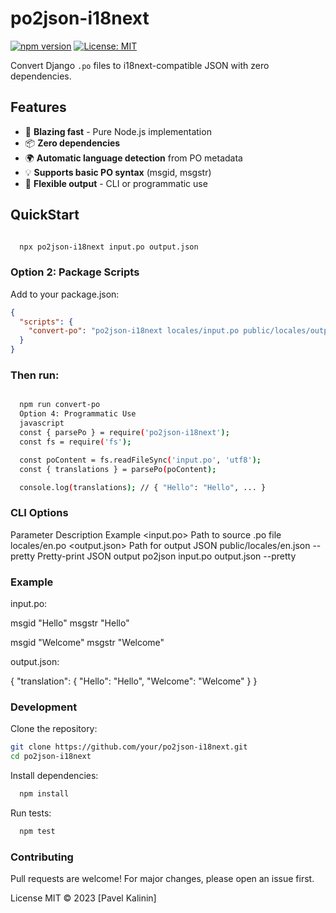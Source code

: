 # po2json-i18next

[![npm version](https://img.shields.io/npm/v/po2json-i18next.svg)](https://www.npmjs.com/package/po2json-i18next)
[![License: MIT](https://img.shields.io/badge/License-MIT-blue.svg)](https://opensource.org/licenses/MIT)

Convert Django `.po` files to i18next-compatible JSON with zero dependencies.

## Features

- 🚀 **Blazing fast** - Pure Node.js implementation
- 📦 **Zero dependencies**
- 🌍 **Automatic language detection** from PO metadata
- 💡 **Supports basic PO syntax** (msgid, msgstr)
- 🔧 **Flexible output** - CLI or programmatic use


## QuickStart

```bash

  npx po2json-i18next input.po output.json

```

### Option 2: Package Scripts
Add to your package.json:

```json
{
  "scripts": {
    "convert-po": "po2json-i18next locales/input.po public/locales/output.json"
  }
}
```

### Then run:

```bash

  npm run convert-po
  Option 4: Programmatic Use
  javascript
  const { parsePo } = require('po2json-i18next');
  const fs = require('fs');

  const poContent = fs.readFileSync('input.po', 'utf8');
  const { translations } = parsePo(poContent);

  console.log(translations); // { "Hello": "Hello", ... }

```

### CLI Options

  Parameter	Description	Example
  <input.po>	Path to source .po file	locales/en.po
  <output.json>	Path for output JSON	public/locales/en.json
  --pretty	Pretty-print JSON output	po2json input.po output.json --pretty

### Example
input.po:

  msgid "Hello"
  msgstr "Hello"

  msgid "Welcome"
  msgstr "Welcome"

output.json:

  {
    "translation": {
      "Hello": "Hello",
      "Welcome": "Welcome"
    }
  }

### Development

Clone the repository:

```bash
git clone https://github.com/your/po2json-i18next.git
cd po2json-i18next
```

Install dependencies:

```bash
  npm install
```

Run tests:

```bash
  npm test
```

### Contributing
Pull requests are welcome! For major changes, please open an issue first.

License
MIT © 2023 [Pavel Kalinin]
